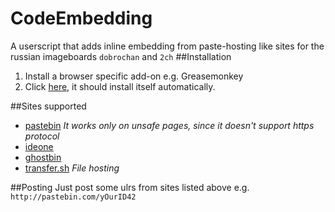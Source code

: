 # CodeEmbedding
A userscript that adds inline embedding from paste-hosting like sites for the
russian imageboards `dobrochan` and `2ch`
##Installation
1. Install a browser specific add-on e.g. Greasemonkey
2. Click [here](src/CodeEmbedding.user.js?raw=true), it should install itself automatically.

##Sites supported
* [pastebin](http://pastebin.com) _It works only on unsafe pages, since it doesn't
support https protocol_
* [ideone](https://ideone.com)
* [ghostbin](https://ghostbin.com)
* [transfer.sh](https://transfer.sh) _File hosting_

##Posting
Just post some ulrs from sites listed above e.g. `http://pastebin.com/yOurID42`
